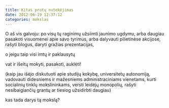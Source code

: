 ```yaml
---
title: Kitas protų nutekėjimas
date: 2012-06-19 12:37:12
categories: mokslas
---
```


O aš vis galvoju: po visų tų raginimų užsiimti jaunimo ugdymu, arba daugiau pasakoti visuomenei apie savo tyrimus, arba dalyvauti pilietinėse akcijose, rašyti blogus, daryti gražias prezentacijas,

o jeigu taip visi imtų ir paklausytų

vat ir išeitų mokyti, pasakoti, auklėti!

(kaip jau išėjo diskutuoti apie studijų kokybę, universitetų autonomiją, vadovauti didesniems ir mažesniems administraciniams vienetams, kurti socialinių tinklų mokslininkams, versti leidėjų monopolių, rašyti nesibaigiančių grantų ar tiesiog užsidirbti daugiau)

kas tada darys tą mokslą?
